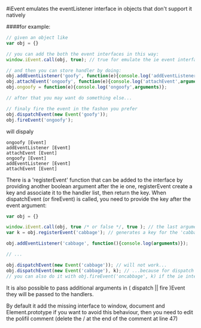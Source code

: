#iEvent
emulates the eventListener interface in objects that don't support it natively<br>

####for example:

```javascript
// given an object like
var obj = {}

// you can add the both the event interfaces in this way:
window.iEvent.call(obj, true); // true for emulate the ie event interface, otherwise the argument can be omitted

// and then you can store handler by doing:
obj.addEventListener('goofy', function(e){console.log('addEventListener',arguments)});
obj.attachEvent('ongoofy', function(e){console.log('attachEvent',arguments)});
obj.ongoofy = function(e){console.log('ongoofy',arguments)};

// after that you may want do something else...

// finaly fire the event in the fashon you prefer
obj.dispatchEvent(new Event('goofy'));
obj.fireEvent('ongoofy');
```
will dispaly
```
ongoofy [Event]
addEventListener [Event]
attachEvent [Event]
ongoofy [Event]
addEventListener [Event]
attachEvent [Event]
```
There is a 'registerEvent' function that can be added to the interface by providing another boolean argument after the ie one,
registerEvent create a key and associate it to the handler list, then return the key. When dispatchEvent (or fireEvent) is called, you need to provide the key after the event argument:
```javascript
var obj = {}

window.iEvent.call(obj, true /* or false */, true ); // the last argument is for registerEvent interface
var k = obj.registerEvent('cabbage'); // generates a key for the 'cabbage' and store it in the k variable

obj.addEventListener('cabbage', function(){console.log(arguments)});

// ...

obj.dispatchEvent(new Event('cabbage')); // will not work...
obj.dispatchEvent(new Event('cabbage'), k); // ...because for dispatch the cabbage event you need to pass the key
// you can also do it with obj.fireEvent('oncabbage', k) if the ie interface is loaded
```
It is also possible to pass additional arguments in ( dispatch || fire )Event they will be passed to the handlers.

By default it add the missing interface to window, document and Element.prototype if you want to avoid this behaviour, then you need to edit the polifil comment (delete the / at the end of the comment at line 47)
